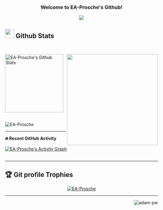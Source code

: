 <!---
[![Anurag's GitHub stats](https://github-readme-stats.vercel.app/api?username=EA-Prosche&count_private=true&show_icons=true&theme=radical)](https://github.com/EA-Prosche/github-readme-stats)

[![Top Langs](https://github-readme-stats.vercel.app/api/top-langs/?username=EA-Prosche&theme=radical)](https://github.com/anuraghazra/github-readme-stats)

https://media.giphy.com/media/iY8CRBdQXODJSCERIr/giphy.gif
https://media.giphy.com/media/TEnXkcsHrP4YedChhA/giphy.gif

[![Typing SVG](https://readme-typing-svg.herokuapp.com?font=Architects+Daughter&color=7AF79A&size=30&lines=Hey!+It's+EA-Prosche!;I'm+a+Data+Analysis...;I'm+also+Python+Developer...;)](https://git.io/typing-svg)

<p><img align="center" src="https://github.com/Adam-pw/Adam-pw/blob/main/animation_500_kxa883sd.gif" alt="adam-pw" /></p>

  <summary><b>💻 GitHub Profile Stats</b></summary>
--->


<h3 align="center">
  Welcome to EA-Prosche's Github!
</h3>
<p align="center">
  <a href="https://github.com/EA-Prosche/EA-Prosche"><img src="https://readme-typing-svg.herokuapp.com?color=%2336BCF7&center=true&vCenter=true&lines=Hi+%2C+welcome+to+my+Github+page;I+am+a+Data+Analysis...;I+am+also+a+Python+Developer...;"></a>
</p>


## <img src="https://media.giphy.com/media/W5eoZHPpUx9sapR0eu/giphy.gif" width="30px"> Github Stats

  <br/>
  <p align="left">
    <a href="https://github.com/EA-Prosche/github-readme-stats"><img alt="EA-Prosche's Github Stats" src="https://github-readme-stats.vercel.app/api?username=EA-Prosche&show_icons=true&count_private=true&theme=algolia" height="192px"/></a>
  <img align="right" src="https://c.tenor.com/fYg91qBpDdgAAAAi/bongo-cat-transparent.gif" width="300px">
<br/>
  &nbsp;
  </p>
  <p align="left">
    <img src="https://github-readme-streak-stats.herokuapp.com/?user=EA-Prosche&theme=algolia" alt="EA-Prosche" />
</p>

----

  <summary><b>🔥 Recent GitHub Activity</b></summary>
  <br/>
   <a href="https://github.com/EA-Prosche"><img alt="EA-Prosche's Activity Graph" src="https://activity-graph.herokuapp.com/graph?username=EA-Prosche&custom_title=EA-Prosche's%20Contribution%20Graph&theme=react-dark" /></a>
  <br/>


<br/>

----

## :trophy: Git profile Trophies

<p align="center"> <a href="https://github.com/ryo-ma/github-profile-trophy"><img src="https://github-profile-trophy.vercel.app/?username=EA-Prosche&layout=compact&theme=algolia" alt="EA-Prosche" /></a> </p>

-----
  <img align="right" src="https://github.com/Adam-pw/Adam-pw/blob/main/animation_500_kxa883sd.gif" alt="adam-pw" />
